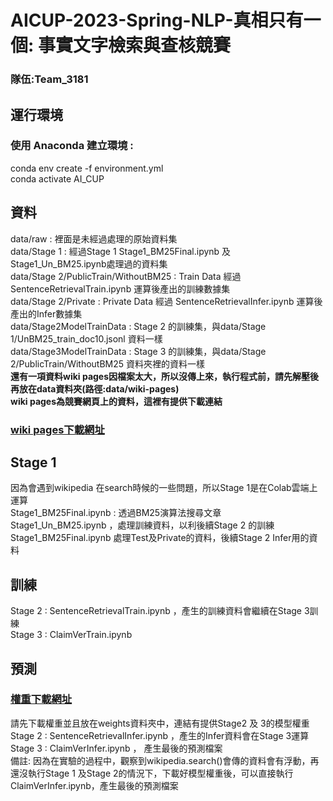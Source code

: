 # AICUP-2023-Spring-NLP-真相只有一個: 事實文字檢索與查核競賽   
### 隊伍:Team_3181 
## 運行環境  
### 使用 Anaconda 建立環境 :   
conda env create -f environment.yml  
conda activate AI_CUP  

## 資料  
data/raw : 裡面是未經過處理的原始資料集  
data/Stage 1 : 經過Stage 1 Stage1_BM25Final.ipynb 及 Stage1_Un_BM25.ipynb處理過的資料集  
data/Stage 2/PublicTrain/WithoutBM25 : Train Data 經過 SentenceRetrievalTrain.ipynb 運算後產出的訓練數據集  
data/Stage 2/Private : Private Data 經過 SentenceRetrievalInfer.ipynb 運算後產出的Infer數據集  
data/Stage2ModelTrainData : Stage 2 的訓練集，與data/Stage 1/UnBM25_train_doc10.jsonl 資料一樣  
data/Stage3ModelTrainData : Stage 3 的訓練集，與data/Stage 2/PublicTrain/WithoutBM25 資料夾裡的資料一樣  
**還有一項資料wiki pages因檔案太大，所以沒傳上來，執行程式前，請先解壓後再放在data資料夾(路徑:data/wiki-pages)**  
**wiki pages為競賽網頁上的資料，這裡有提供下載連結**  
### [wiki pages下載網址](https://drive.google.com/drive/folders/195FIG2ZCyI-VqZJtZLG3aHcJxQ13KjdI?usp=sharing)  
## Stage 1
因為會遇到wikipedia 在search時候的一些問題，所以Stage 1是在Colab雲端上運算  
Stage1_BM25Final.ipynb : 透過BM25演算法搜尋文章  
Stage1_Un_BM25.ipynb ，處理訓練資料，以利後續Stage 2 的訓練  
Stage1_BM25Final.ipynb 處理Test及Private的資料，後續Stage 2 Infer用的資料
## 訓練 
Stage 2 : SentenceRetrievalTrain.ipynb ，產生的訓練資料會繼續在Stage 3訓練  
Stage 3 : ClaimVerTrain.ipynb
## 預測  
### [權重下載網址](https://drive.google.com/drive/folders/1ejU6aEcdF7dcGH85tKRLN4wNgHPahtS0?usp=sharing)  
請先下載權重並且放在weights資料夾中，連結有提供Stage2 及 3的模型權重  
Stage 2 : SentenceRetrievalInfer.ipynb  ，產生的Infer資料會在Stage 3運算  
Stage 3 : ClaimVerInfer.ipynb  ， 產生最後的預測檔案  
備註: 因為在實驗的過程中，觀察到wikipedia.search()會傳的資料會有浮動，再還沒執行Stage 1 及Stage 2的情況下，下載好模型權重後，可以直接執行ClaimVerInfer.ipynb，產生最後的預測檔案  
